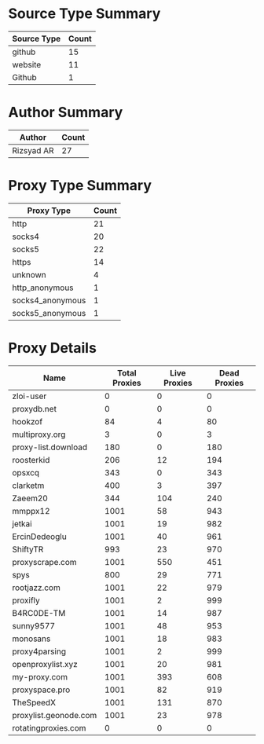 # Source Type Summary

| Source Type | Count |
|-------------|-------|
| github | 15 |
| website | 11 |
| Github | 1 |


# Author Summary

| Author | Count |
|--------|-------|
| Rizsyad AR | 27 |


# Proxy Type Summary

| Proxy Type | Count |
|------------|-------|
| http | 21 |
| socks4 | 20 |
| socks5 | 22 |
| https | 14 |
| unknown | 4 |
| http_anonymous | 1 |
| socks4_anonymous | 1 |
| socks5_anonymous | 1 |


# Proxy Details

| Name | Total Proxies | Live Proxies | Dead Proxies |
|------|---------------|--------------|---------------|
| zloi-user | 0 | 0 | 0 |
| proxydb.net | 0 | 0 | 0 |
| hookzof | 84 | 4 | 80 |
| multiproxy.org | 3 | 0 | 3 |
| proxy-list.download | 180 | 0 | 180 |
| roosterkid | 206 | 12 | 194 |
| opsxcq | 343 | 0 | 343 |
| clarketm | 400 | 3 | 397 |
| Zaeem20 | 344 | 104 | 240 |
| mmppx12 | 1001 | 58 | 943 |
| jetkai | 1001 | 19 | 982 |
| ErcinDedeoglu | 1001 | 40 | 961 |
| ShiftyTR | 993 | 23 | 970 |
| proxyscrape.com | 1001 | 550 | 451 |
| spys | 800 | 29 | 771 |
| rootjazz.com | 1001 | 22 | 979 |
| proxifly | 1001 | 2 | 999 |
| B4RC0DE-TM | 1001 | 14 | 987 |
| sunny9577 | 1001 | 48 | 953 |
| monosans | 1001 | 18 | 983 |
| proxy4parsing | 1001 | 2 | 999 |
| openproxylist.xyz | 1001 | 20 | 981 |
| my-proxy.com | 1001 | 393 | 608 |
| proxyspace.pro | 1001 | 82 | 919 |
| TheSpeedX | 1001 | 131 | 870 |
| proxylist.geonode.com | 1001 | 23 | 978 |
| rotatingproxies.com | 0 | 0 | 0 |
